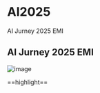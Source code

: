 # AI2025
AI Jurney 2025 EMI
## AI Jurney 2025 EMI
![image](https://github.com/user-attachments/assets/a7000c39-125d-4248-8e73-a14c43970a81)

==highlight==
